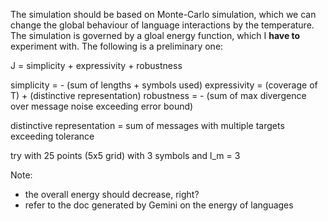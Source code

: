 The simulation should be based on Monte-Carlo simulation, which we can change the global behaviour of language interactions by the temperature. The simulation is governed by a gloal energy function, which I **have to** experiment with. The following is a preliminary one:

J = simplicity + expressivity + robustness

simplicity   = - (sum of lengths + symbols used)
expressivity = (coverage of T) + (distinctive representation)
robustness   = - (sum of max divergence over message noise exceeding error bound)

distinctive representation = sum of messages with multiple targets exceeding tolerance

try with 25 points (5x5 grid) with 3 symbols and l_m = 3

Note: 
- the overall energy should decrease, right?
- refer to the doc generated by Gemini on the energy of languages

